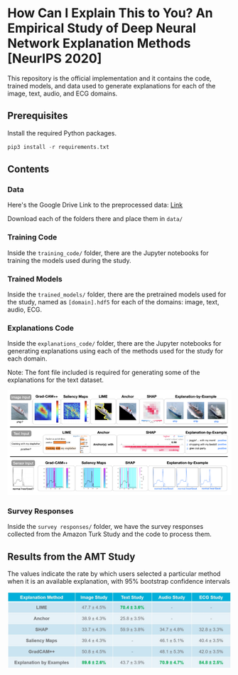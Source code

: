 # How Can I Explain This to You? An Empirical Study of Deep Neural Network Explanation Methods [NeurIPS 2020]
This repository is the official implementation and it contains the code, trained models, and data used to generate explanations for each of the image, text, audio, and ECG domains. 

## Prerequisites
Install the required Python packages.
```Python
pip3 install -r requirements.txt
```

## Contents

### Data
Here's the Google Drive Link to the preprocessed data: [Link](https://drive.google.com/drive/folders/1ZRWIeUHxGbKpqWkJ2HpiSLtmUyllfThf?usp=sharing)

Download each of the folders there and place them in `data/`

### Training Code
Inside the `training_code/` folder, there are the Jupyter notebooks for training the models used during the study.

### Trained Models
Inside the `trained_models/` folder, there are the pretrained models used for the study, named as `[domain].hdf5` for each of the domains: image, text, audio, ECG.

### Explanations Code
Inside the `explanations_code/` folder, there are the Jupyter notebooks for generating explanations using each of the methods used for the study for each domain.

Note: The font file included is required for generating some of the explanations for the text dataset.

<img src="images/Explanations.png" alt="Explanations">

### Survey Responses
Inside the `survey responses/` folder, we have the survey responses collected from the Amazon Turk Study and the code to process them.

## Results from the AMT Study

The values indicate the rate by which users selected a particular method when it is an available explanation, with 95% bootstrap confidence intervals

<img src="images/Results.JPG" alt="Results">
